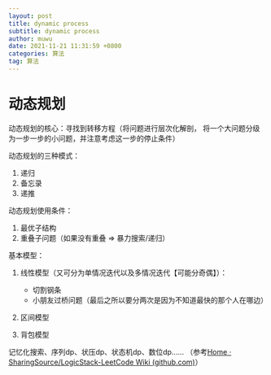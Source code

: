 ```yaml
---
layout: post
title: dynamic process
subtitle: dynamic process
author: muwu
date: 2021-11-21 11:31:59 +0800
categories: 算法
tag: 算法
---
```


# 动态规划

动态规划的核心：寻找到转移方程（将问题进行层次化解剖， 将一个大问题分级为一步一步的小问题，并注意考虑这一步的停止条件）



动态规划的三种模式：

1. 递归
2. 备忘录
3. 递推

动态规划使用条件：

1. 最优子结构
2. 重叠子问题（如果没有重叠 => 暴力搜索/递归）

基本模型：

1. 线性模型（又可分为单情况迭代以及多情况迭代【可能分奇偶】）：
   - 切割钢条
   - 小朋友过桥问题（最后之所以要分两次是因为不知道最快的那个人在哪边）
   
2. 区间模型

   

3. 背包模型



记忆化搜索、序列dp、状压dp、状态机dp、数位dp...... （参考[Home · SharingSource/LogicStack-LeetCode Wiki (github.com)](https://github.com/SharingSource/LogicStack-LeetCode/wiki)）
